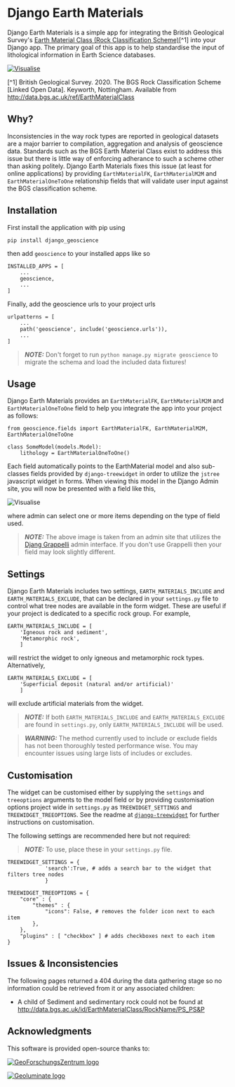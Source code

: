 # Django Earth Materials

Django Earth Materials is a simple app for integrating the British Geological Survey's [Earth Material Class (Rock Classification Scheme)](https://data.bgs.ac.uk/doc/EarthMaterialClass.html)[^1] into your Django app. The primary goal of this app is to help standardise the input of lithological information in Earth Science databases. 

[![Visualise](https://geoluminate.github.io/django-earth-science/images/visualise.png)](https://geoluminate.github.io/django-earth-science/visualise/earth_materials.html)

[^1] British Geological Survey. 2020. The BGS Rock Classification Scheme [Linked Open Data]. Keyworth, Nottingham. Available from http://data.bgs.ac.uk/ref/EarthMaterialClass

## Why?

Inconsistencies in the way rock types are reported in geological datasets are a major barrier to compilation, aggregation and analysis of geoscience data. Standards such as the BGS Earth Material Class exist to address this issue but there is little way of enforcing adherance to such a scheme other than asking politely. Django Earth Materials fixes this issue (at least for online applications) by providing `EarthMaterialFK`, `EarthMaterialM2M` and `EarthMaterialOneToOne` relationship fields that will validate user input against the BGS classification scheme.

## Installation

First install the application with pip using

    pip install django_geoscience

then add `geoscience` to your installed apps like so

    INSTALLED_APPS = [
        ...
        geoscience,
        ...
    ]

Finally, add the geoscience urls to your project urls

    urlpatterns = [
        ...
        path('geoscience', include('geoscience.urls')),
        ...
    ]

> **_NOTE:_**  Don't forget to run `python manage.py migrate geoscience` to migrate the schema and load the included data fixtures!


## Usage

Django Earth Materials provides an `EarthMaterialFK`, `EarthMaterialM2M` and `EarthMaterialOneToOne` field to help you integrate the app into your project as follows:

    from geoscience.fields import EarthMaterialFK, EarthMaterialM2M, EarthMaterialOneToOne

    class SomeModel(models.Model):
        lithology = EarthMaterialOneToOne()

Each field automatically points to the EarthMaterial model and also sub-classes fields provided by `django-treewidget` in order to utilize the `jstree` javascript widget in forms. When viewing this model in the Django Admin site, you will now be presented with a field like this,

![Visualise](https://geoluminate.github.io/django-earth-materials/images/admin_widget.PNG)

where admin can select one or more items depending on the type of field used. 

> **_NOTE:_**  The above image is taken from an admin site that utilizes the [Djang Grappelli](https://grappelliproject.com) admin interface. If you don't use Grappelli then your field may look slightly different.


## Settings

Django Earth Materials includes two settings, `EARTH_MATERIALS_INCLUDE` and `EARTH_MATERIALS_EXCLUDE`, that can be declared in your `settings.py` file to control what tree nodes are available in the form widget. These are useful if your project is dedicated to a specific rock group. For example, 

    EARTH_MATERIALS_INCLUDE = [
        'Igneous rock and sediment',
        'Metamorphic rock',
        ]

will restrict the widget to only igneous and metamorphic rock types. Alternatively,

    EARTH_MATERIALS_EXCLUDE = [
        'Superficial deposit (natural and/or artificial)'
        ]
        
will exclude artificial materials from the widget.

> **_NOTE:_** If both `EARTH_MATERIALS_INCLUDE` and `EARTH_MATERIALS_EXCLUDE` are found in `settings.py`, only `EARTH_MATERIALS_INCLUDE` will be used.

> **_WARNING:_**  The method currently used to include or exclude fields has not been thoroughly tested performance wise. You may encounter issues using large lists of includes or excludes.

## Customisation

The widget can be customised either by supplying the `settings` and `treeoptions` arguments to the model field or by providing customisation options project wide in `settings.py` as `TREEWIDGET_SETTINGS` and `TREEWIDGET_TREEOPTIONS`. See the readme at [`django-treewidget`](https://github.com/netzkolchose/django-treewidget) for further instructions on customisation.

The following settings are recommended here but not required:

> **_NOTE:_**  To use, place these in your `settings.py` file.

    TREEWIDGET_SETTINGS = {
                'search':True, # adds a search bar to the widget that filters tree nodes
                }
                
    TREEWIDGET_TREEOPTIONS = {
        "core" : {
            "themes" : {
                "icons": False, # removes the folder icon next to each item
            },
        },
        "plugins" : [ "checkbox" ] # adds checkboxes next to each item
    }


## Issues & Inconsistencies

The following pages returned a 404 during the data gathering stage so no information could be retrieved from it or any associated children:

* A child of Sediment and sedimentary rock could not be found at http://data.bgs.ac.uk/id/EarthMaterialClass/RockName/PS_PS&P 

## Acknowledgments

This software is provided open-source thanks to:

[![GeoForschungsZentrum logo](https://geoluminate.github.io/images/gfz_logo.png)](https://www.gfz-potsdam.de)

[![Geoluminate logo](https://geoluminate.github.io/images/standard_w1000.png)](https://www.geoluminate.com.au)
